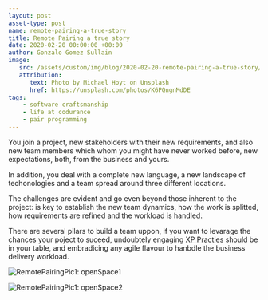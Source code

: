 ```yaml
---
layout: post
asset-type: post
name: remote-pairing-a-true-story
title: Remote Pairing a true story
date: 2020-02-20 00:00:00 +00:00
author: Gonzalo Gomez Sullain
image:
   src: /assets/custom/img/blog/2020-02-20-remote-pairing-a-true-story/post-main.jpg
   attribution:
      text: Photo by Michael Hoyt on Unsplash
      href: https://unsplash.com/photos/K6PQngnMdDE
tags:
    - software craftsmanship
    - life at codurance
    - pair programming
---
```


You join a project, new stakeholders with their new requirements, and also new team members which whom you might have never worked before, new expectations, both, from the business and yours.

In addition, you deal with a complete new language, a new landscape of techonologies and a team spread around three different locations.

The challenges are evident and go even beyond those inherent to the project: is key to establish the new team dynamics, how the work is splitted, how requirements are refined and the workload is handled.

There are several pilars to build a team uppon, if you want to levarage the chances your poject to suceed, undoubtely engaging [XP Practies](http://www.extremeprogramming.org/) should be in your table, and embradicing any agile flavour to hanbdle the business delivery workload.

![RemotePairingPic1: openSpace1]({{site.baseurl}}/assets/custom/img/blog/2020-02-20-remote-pairing-a-strue-story/blog-pic1.jpg)
 


![RemotePairingPic1: openSpace2]({{site.baseurl}}/assets/custom/img/blog/2020-02-20-remote-pairing-a-strue-story/blog-pic1.jpg)
